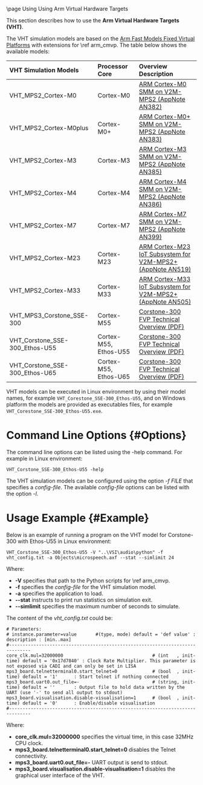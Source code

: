 \page Using Using Arm Virtual Hardware Targets

This section describes how to use the **Arm Virtual Hardware Targets (VHT)**.

The VHT simulation models are based on the [Arm Fast Models Fixed Virtual Platforms](https://developer.arm.com/tools-and-software/simulation-models/fixed-virtual-platforms) with extensions for \ref arm_cmvp. The table below shows the available models:

VHT Simulation Models          | Processor Core        | Overview Description
:------------------------------|:----------------------|:----------------------------------------
VHT_MPS2_Cortex-M0             | Cortex-M0             | [ARM Cortex-M0 SMM on V2M-MPS2 (AppNote AN382)](https://developer.arm.com/documentation/dai0382)
VHT_MPS2_Cortex-M0plus         | Cortex-M0+            | [ARM Cortex-M0+ SMM on V2M-MPS2 (AppNote AN383)](https://developer.arm.com/documentation/dai0383)
VHT_MPS2_Cortex-M3             | Cortex-M3             | [ARM Cortex-M3 SMM on V2M-MPS2 (AppNote AN385)](https://developer.arm.com/documentation/dai0385)
VHT_MPS2_Cortex-M4             | Cortex-M4             | [ARM Cortex-M4 SMM on V2M-MPS2 (AppNote AN386)](https://developer.arm.com/documentation/dai0386)
VHT_MPS2_Cortex-M7             | Cortex-M7             | [ARM Cortex-M7 SMM on V2M-MPS2 (AppNote AN399)](https://developer.arm.com/documentation/dai0386)
VHT_MPS2_Cortex-M23            | Cortex-M23            | [ARM Cortex-M23 IoT Subsystem for V2M-MPS2+ (AppNote AN519)](https://developer.arm.com/documentation/dai0519)
VHT_MPS2_Cortex-M33            | Cortex-M33            | [ARM Cortex-M33 IoT Subsystem for V2M-MPS2+ (AppNote AN505)](https://developer.arm.com/documentation/dai0505)
VHT_MPS3_Corstone_SSE-300      | Cortex-M55            | [Corstone-300 FVP Technical Overview (PDF)](./Corstone_SSE-300_Ethos-U55_FVP_MPS3_Technical_Overview.pdf)
VHT_Corstone_SSE-300_Ethos-U55 | Cortex-M55, Ethos-U55 | [Corstone-300 FVP Technical Overview (PDF)](./Corstone_SSE-300_Ethos-U55_FVP_MPS3_Technical_Overview.pdf)
VHT_Corstone_SSE-300_Ethos-U65 | Cortex-M55, Ethos-U65 | [Corstone-300 FVP Technical Overview (PDF)](./Corstone_SSE-300_Ethos-U55_FVP_MPS3_Technical_Overview.pdf)

VHT models can be executed in Linux environment by using their model names, for example `VHT_Corestone_SSE-300_Ethos-U55`, and on Windows platform the models are provided as executables files, for example `VHT_Corestone_SSE-300_Ethos-U55.exe`.

# Command Line Options {#Options}

The command line options can be listed using the -help command. For example in Linux environment:

```
VHT_Corstone_SSE-300_Ethos-U55 -help
```

The VHT simulation models can be configured using the option *-f FILE* that specifies a *config-file*. The available *config-file* options can be listed with the option *-l*.

# Usage Example {#Example}

Below is an example of running a program on the VHT model for Corstone-300 with Ethos-U55 in Linux environment:

```
VHT_Corstone_SSE-300_Ethos-U55 -V "..\VSI\audio\python" -f vht_config.txt -a Objects\microspeech.axf --stat --simlimit 24
```

Where:
  - **-V** specifies that path to the Python scripts for \ref arm_cmvp.
  - **-f** specifies the *config-file* for the VHT simulation model.
  - **-a** specifies the application to load.
  - **--stat** instructs to print run statistics on simulation exit.
  - **--simlimit** specifies the maximum number of seconds to simulate.

The content of the *vht_config.txt* could be:
```
# Parameters:
# instance.parameter=value       #(type, mode) default = 'def value' : description : [min..max]
#------------------------------------------------------------------------------
core_clk.mul=32000000                                 # (int   , init-time) default = '0x17d7840' : Clock Rate Multiplier. This parameter is not exposed via CADI and can only be set in LISA
mps3_board.telnetterminal0.start_telnet=0             # (bool  , init-time) default = '1'      : Start telnet if nothing connected
mps3_board.uart0.out_file=-                           # (string, init-time) default = ''       : Output file to hold data written by the UART (use '-' to send all output to stdout)
mps3_board.visualisation.disable-visualisation=1      # (bool  , init-time) default = '0'      : Enable/disable visualisation
#------------------------------------------------------------------------------
```

Where:
 - **core_clk.mul=32000000** specifies the virtual time, in this case 32MHz CPU clock.
 - **mps3_board.telnetterminal0.start_telnet=0** disables the Telnet connectivity.
 - **mps3_board.uart0.out_file=-** UART output is send to stdout.
 - **mps3_board.visualisation.disable-visualisation=1** disables the graphical user interface of the VHT.
